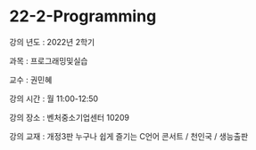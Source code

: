 # 22-2-Programming

강의 년도 : 2022년 2학기 

과목 : 프로그래밍및실습

교수 : 권민혜 

강의 시간 : 월 11:00-12:50 

강의 장소 : 벤처중소기업센터 10209

강의 교재 : 개정3판 누구나 쉽게 즐기는 C언어 콘서트 / 천인국 / 생능출판
